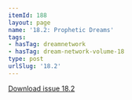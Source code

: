 ```yaml
---
itemId: 188
layout: page
name: '18.2: Prophetic Dreams'
tags:
- hasTag: dreamnetwork
- hasTag: dream-network-volume-18
type: post
urlSlug: '18.2'
---
```

<a href="files/pdfs/Volume_18/18.2-Dream-Network-Vol-18-No-2.pdf" download="">Download issue 18.2</a>